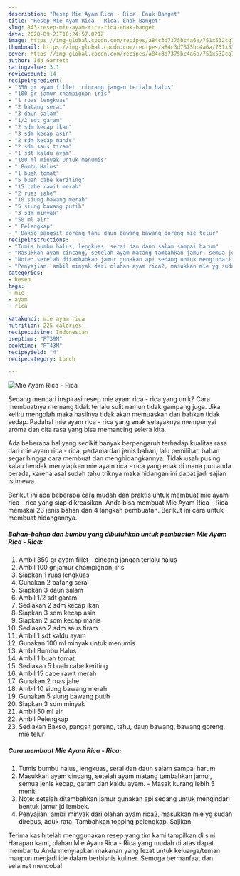 ```yaml
---
description: "Resep Mie Ayam Rica - Rica, Enak Banget"
title: "Resep Mie Ayam Rica - Rica, Enak Banget"
slug: 843-resep-mie-ayam-rica-rica-enak-banget
date: 2020-09-21T10:24:57.021Z
image: https://img-global.cpcdn.com/recipes/a84c3d7375bc4a6a/751x532cq70/mie-ayam-rica-rica-foto-resep-utama.jpg
thumbnail: https://img-global.cpcdn.com/recipes/a84c3d7375bc4a6a/751x532cq70/mie-ayam-rica-rica-foto-resep-utama.jpg
cover: https://img-global.cpcdn.com/recipes/a84c3d7375bc4a6a/751x532cq70/mie-ayam-rica-rica-foto-resep-utama.jpg
author: Ida Garrett
ratingvalue: 3.1
reviewcount: 14
recipeingredient:
- "350 gr ayam fillet  cincang jangan terlalu halus"
- "100 gr jamur champignon iris"
- "1 ruas lengkuas"
- "2 batang serai"
- "3 daun salam"
- "1/2 sdt garam"
- "2 sdm kecap ikan"
- "3 sdm kecap asin"
- "2 sdm kecap manis"
- "2 sdm saus tiram"
- "1 sdt kaldu ayam"
- "100 ml minyak untuk menumis"
- " Bumbu Halus"
- "1 buah tomat"
- "5 buah cabe keriting"
- "15 cabe rawit merah"
- "2 ruas jahe"
- "10 siung bawang merah"
- "5 siung bawang putih"
- "3 sdm minyak"
- "50 ml air"
- " Pelengkap"
- " Bakso pangsit goreng tahu daun bawang bawang goreng mie telur"
recipeinstructions:
- "Tumis bumbu halus, lengkuas, serai dan daun salam sampai harum"
- "Masukkan ayam cincang, setelah ayam matang tambahkan jamur, semua jenis kecap, garam dan kaldu ayam. Masak kurang lebih 5 menit."
- "Note: setelah ditambahkan jamur gunakan api sedang untuk mengindari bentuk jamur jd lembek."
- "Penyajian: ambil minyak dari olahan ayam rica2, masukkan mie yg sudah direbus, aduk rata. Tambahkan topping pelengkap. Sajikan."
categories:
- Resep
tags:
- mie
- ayam
- rica

katakunci: mie ayam rica 
nutrition: 225 calories
recipecuisine: Indonesian
preptime: "PT39M"
cooktime: "PT43M"
recipeyield: "4"
recipecategory: Lunch

---
```



![Mie Ayam Rica - Rica](https://img-global.cpcdn.com/recipes/a84c3d7375bc4a6a/751x532cq70/mie-ayam-rica-rica-foto-resep-utama.jpg)

Sedang mencari inspirasi resep mie ayam rica - rica yang unik? Cara membuatnya memang tidak terlalu sulit namun tidak gampang juga. Jika keliru mengolah maka hasilnya tidak akan memuaskan dan bahkan tidak sedap. Padahal mie ayam rica - rica yang enak selayaknya mempunyai aroma dan cita rasa yang bisa memancing selera kita.



Ada beberapa hal yang sedikit banyak berpengaruh terhadap kualitas rasa dari mie ayam rica - rica, pertama dari jenis bahan, lalu pemilihan bahan segar hingga cara membuat dan menghidangkannya. Tidak usah pusing kalau hendak menyiapkan mie ayam rica - rica yang enak di mana pun anda berada, karena asal sudah tahu triknya maka hidangan ini dapat jadi sajian istimewa.


Berikut ini ada beberapa cara mudah dan praktis untuk membuat mie ayam rica - rica yang siap dikreasikan. Anda bisa membuat Mie Ayam Rica - Rica memakai 23 jenis bahan dan 4 langkah pembuatan. Berikut ini cara untuk membuat hidangannya.

<!--inarticleads1-->

##### Bahan-bahan dan bumbu yang dibutuhkan untuk pembuatan Mie Ayam Rica - Rica:

1. Ambil 350 gr ayam fillet - cincang jangan terlalu halus
1. Ambil 100 gr jamur champignon, iris
1. Siapkan 1 ruas lengkuas
1. Gunakan 2 batang serai
1. Siapkan 3 daun salam
1. Ambil 1/2 sdt garam
1. Sediakan 2 sdm kecap ikan
1. Siapkan 3 sdm kecap asin
1. Siapkan 2 sdm kecap manis
1. Sediakan 2 sdm saus tiram
1. Ambil 1 sdt kaldu ayam
1. Gunakan 100 ml minyak untuk menumis
1. Ambil  Bumbu Halus
1. Ambil 1 buah tomat
1. Sediakan 5 buah cabe keriting
1. Ambil 15 cabe rawit merah
1. Gunakan 2 ruas jahe
1. Ambil 10 siung bawang merah
1. Gunakan 5 siung bawang putih
1. Siapkan 3 sdm minyak
1. Ambil 50 ml air
1. Ambil  Pelengkap
1. Sediakan  Bakso, pangsit goreng, tahu, daun bawang, bawang goreng, mie telur




<!--inarticleads2-->

##### Cara membuat Mie Ayam Rica - Rica:

1. Tumis bumbu halus, lengkuas, serai dan daun salam sampai harum
1. Masukkan ayam cincang, setelah ayam matang tambahkan jamur, semua jenis kecap, garam dan kaldu ayam. - Masak kurang lebih 5 menit.
1. Note: setelah ditambahkan jamur gunakan api sedang untuk mengindari bentuk jamur jd lembek.
1. Penyajian: ambil minyak dari olahan ayam rica2, masukkan mie yg sudah direbus, aduk rata. Tambahkan topping pelengkap. Sajikan.




Terima kasih telah menggunakan resep yang tim kami tampilkan di sini. Harapan kami, olahan Mie Ayam Rica - Rica yang mudah di atas dapat membantu Anda menyiapkan makanan yang lezat untuk keluarga/teman maupun menjadi ide dalam berbisnis kuliner. Semoga bermanfaat dan selamat mencoba!
